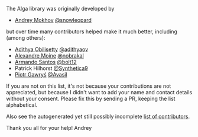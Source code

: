 The Alga library was originally developed by

* [Andrey Mokhov](mailto:andrey.mokhov@gmail.com) [@snowleopard](https://github.com/snowleopard)

but over time many contributors helped make it much better, including (among others):

* [Adithya Obilisetty](mailto:adi.obilisetty@gmail.com) [@adithyaov](https://github.com/adithyaov)
* [Alexandre Moine](mailto:alexandre@moine.me) [@nobrakal](https://github.com/nobrakal)
* [Armando Santos](mailto:armandoifsantos@gmail.com) [@bolt12](https://github.com/bolt12)
* Patrick Hilhorst [@Synthetica9](https://github.com/synthetica9)
* [Piotr Gawryś](mailto:pgawrys2@gmail.com) [@Avasil](https://github.com/Avasil)

If you are not on this list, it's not because your contributions are not appreciated, but
because I didn't want to add your name and contact details without your consent. Please fix this
by sending a PR, keeping the list alphabetical.

Also see the autogenerated yet still possibly incomplete
[list of contributors](https://github.com/snowleopard/alga/graphs/contributors).

Thank you all for your help!
Andrey

